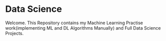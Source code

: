 # Data Science
Welcome.
This Repository contains my Machine Learning Practise work(implementing ML and DL Algorithms Manually) and Full Data Science Projects.
